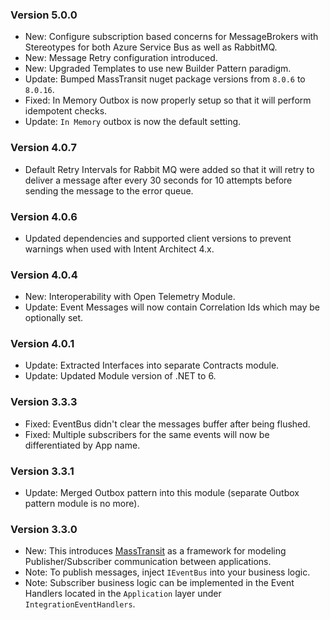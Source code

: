 ### Version 5.0.0

- New: Configure subscription based concerns for MessageBrokers with Stereotypes for both Azure Service Bus as well as RabbitMQ.
- New: Message Retry configuration introduced.
- New: Upgraded Templates to use new Builder Pattern paradigm.
- Update: Bumped MassTransit nuget package versions from `8.0.6` to `8.0.16`.
- Fixed: In Memory Outbox is now properly setup so that it will perform idempotent checks.
- Update: `In Memory` outbox is now the default setting.

### Version 4.0.7

- Default Retry Intervals for Rabbit MQ were added so that it will retry to deliver a message after every 30 seconds for 10 attempts before sending the message to the error queue.

### Version 4.0.6

- Updated dependencies and supported client versions to prevent warnings when used with Intent Architect 4.x.

### Version 4.0.4

- New: Interoperability with Open Telemetry Module.
- Update: Event Messages will now contain Correlation Ids which may be optionally set.

### Version 4.0.1

- Update: Extracted Interfaces into separate Contracts module.
- Update: Updated Module version of .NET to 6.

### Version 3.3.3

- Fixed: EventBus didn't clear the messages buffer after being flushed.
- Fixed: Multiple subscribers for the same events will now be differentiated by App name.

### Version 3.3.1

- Update: Merged Outbox pattern into this module (separate Outbox pattern module is no more).

### Version 3.3.0

- New: This introduces [MassTransit](https://masstransit-project.com/) as a framework for modeling Publisher/Subscriber communication between applications.
- Note: To publish messages, inject `IEventBus` into your business logic.
- Note: Subscriber business logic can be implemented in the Event Handlers located in the `Application` layer under `IntegrationEventHandlers`.